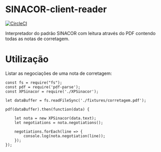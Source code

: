 # SINACOR-client-reader
[![CircleCI](https://circleci.com/gh/djalmaaraujo/xp-sinacor-client.svg?style=svg)](https://circleci.com/gh/djalmaaraujo/xp-sinacor-client)

Interpretador do padrão SINACOR com leitura através do PDF contendo todas as notas de corretagem.

# Utilização

Listar as negociações de uma nota de corretagem:

```
const fs = require("fs");
const pdf = require('pdf-parse');
const XPSinacor = require('./XPSinacor');

let dataBuffer = fs.readFileSync('./fixtures/corretagem.pdf');

pdf(dataBuffer).then(function(data) {
 
    let nota = new XPSinacor(data.text);
    let negotiations = nota.negotiations();
    
    negotiations.forEach(line => {
        console.log(nota.negotiation(line));
    });   
});
```
